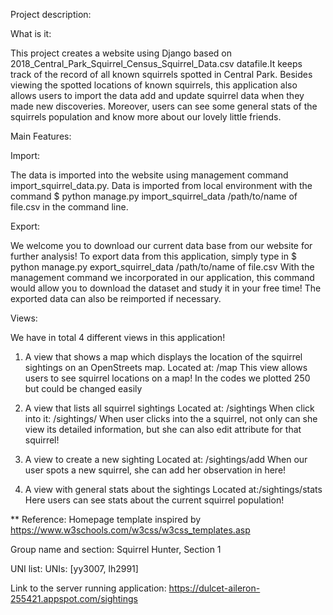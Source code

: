Project description:

What is it:

This project creates a website using Django based on 2018_Central_Park_Squirrel_Census_Squirrel_Data.csv datafile.It keeps track of the record of all known squirrels spotted in Central Park. Besides viewing the spotted locations of known squirrels, this application also allows users to import the data add and update squirrel data when they made new discoveries. Moreover, users can see some general stats of the squirrels population and know more about our lovely little friends.

Main Features:

Import:

The data is imported into the website using management command import_squirrel_data.py.
Data is imported from local environment with the command
$ python manage.py import_squirrel_data /path/to/name of file.csv in the command line.

Export:

We welcome you to download our current data base from our website for further analysis! To export data from this application, simply type in $ python manage.py export_squirrel_data /path/to/name of file.csv
With the management command we incorporated in our application, this command would allow you to download the dataset and study it in your free time!
The exported data can also be reimported if necessary.

Views:

We have in total 4 different views in this application!
1. A view that shows a map which displays the location of the squirrel sightings on an OpenStreets map​.
Located at: ​/map
This view allows users to see squirrel locations on a map!
In the codes we plotted 250 but could be changed easily

2. A view that lists all squirrel sightings
Located at: ​/sightings
When click into it:  /sightings/<unique-squirrel-id>
When user clicks into the a squirrel, not only can she view its detailed information, but she can also edit attribute for that squirrel!

3. A view to create a new sighting
Located at: ​/sightings/add
When our user spots a new squirrel, she can add her observation in here!

4. A view with general stats about the sightings
Located at: ​/sightings/stats
Here users can see stats about the current squirrel population!




** Reference: Homepage template inspired by https://www.w3schools.com/w3css/w3css_templates.asp

Group name and section:
  Squirrel Hunter, Section 1

UNI list:
  UNIs: [yy3007, lh2991]

Link to the server running application:
  https://dulcet-aileron-255421.appspot.com/sightings
